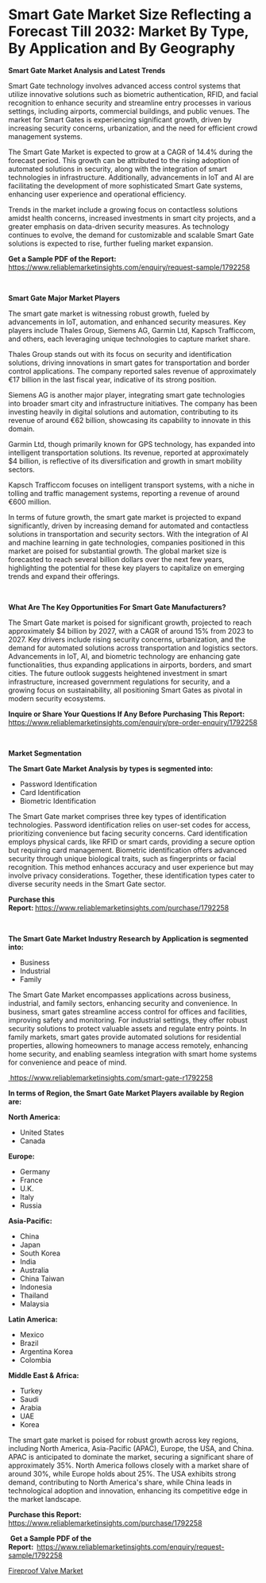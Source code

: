 <p><h1>Smart Gate Market Size Reflecting a Forecast Till 2032: Market By Type, By Application and By Geography</h1></p><p><strong>Smart Gate Market Analysis and Latest Trends</strong></p>
<p><p>Smart Gate technology involves advanced access control systems that utilize innovative solutions such as biometric authentication, RFID, and facial recognition to enhance security and streamline entry processes in various settings, including airports, commercial buildings, and public venues. The market for Smart Gates is experiencing significant growth, driven by increasing security concerns, urbanization, and the need for efficient crowd management systems.</p><p>The Smart Gate Market is expected to grow at a CAGR of 14.4% during the forecast period. This growth can be attributed to the rising adoption of automated solutions in security, along with the integration of smart technologies in infrastructure. Additionally, advancements in IoT and AI are facilitating the development of more sophisticated Smart Gate systems, enhancing user experience and operational efficiency.</p><p>Trends in the market include a growing focus on contactless solutions amidst health concerns, increased investments in smart city projects, and a greater emphasis on data-driven security measures. As technology continues to evolve, the demand for customizable and scalable Smart Gate solutions is expected to rise, further fueling market expansion.</p></p>
<p><strong>Get a Sample PDF of the Report:&nbsp;</strong> <a href="https://www.reliablemarketinsights.com/enquiry/request-sample/1792258?utm_campaign=3040&utm_medium=2&utm_source=Github&utm_content=ia&utm_term=10042025&utm_id=smart-gate">https://www.reliablemarketinsights.com/enquiry/request-sample/1792258</a></p>
<p>&nbsp;</p>
<p><strong>Smart Gate Major Market Players</strong></p>
<p><p>The smart gate market is witnessing robust growth, fueled by advancements in IoT, automation, and enhanced security measures. Key players include Thales Group, Siemens AG, Garmin Ltd, Kapsch Trafficcom, and others, each leveraging unique technologies to capture market share.</p><p>Thales Group stands out with its focus on security and identification solutions, driving innovations in smart gates for transportation and border control applications. The company reported sales revenue of approximately €17 billion in the last fiscal year, indicative of its strong position.</p><p>Siemens AG is another major player, integrating smart gate technologies into broader smart city and infrastructure initiatives. The company has been investing heavily in digital solutions and automation, contributing to its revenue of around €62 billion, showcasing its capability to innovate in this domain.</p><p>Garmin Ltd, though primarily known for GPS technology, has expanded into intelligent transportation solutions. Its revenue, reported at approximately $4 billion, is reflective of its diversification and growth in smart mobility sectors. </p><p>Kapsch Trafficcom focuses on intelligent transport systems, with a niche in tolling and traffic management systems, reporting a revenue of around €600 million. </p><p>In terms of future growth, the smart gate market is projected to expand significantly, driven by increasing demand for automated and contactless solutions in transportation and security sectors. With the integration of AI and machine learning in gate technologies, companies positioned in this market are poised for substantial growth. The global market size is forecasted to reach several billion dollars over the next few years, highlighting the potential for these key players to capitalize on emerging trends and expand their offerings.</p></p>
<p>&nbsp;</p>
<p><strong>What Are The Key Opportunities For Smart Gate Manufacturers?</strong></p>
<p><p>The Smart Gate market is poised for significant growth, projected to reach approximately $4 billion by 2027, with a CAGR of around 15% from 2023 to 2027. Key drivers include rising security concerns, urbanization, and the demand for automated solutions across transportation and logistics sectors. Advancements in IoT, AI, and biometric technology are enhancing gate functionalities, thus expanding applications in airports, borders, and smart cities. The future outlook suggests heightened investment in smart infrastructure, increased government regulations for security, and a growing focus on sustainability, all positioning Smart Gates as pivotal in modern security ecosystems.</p></p>
<p><strong>Inquire or Share Your Questions If Any Before Purchasing This Report:</strong> <a href="https://www.reliablemarketinsights.com/enquiry/pre-order-enquiry/1792258?utm_campaign=3040&utm_medium=2&utm_source=Github&utm_content=ia&utm_term=10042025&utm_id=smart-gate">https://www.reliablemarketinsights.com/enquiry/pre-order-enquiry/1792258</a></p>
<p>&nbsp;</p>
<p><strong>Market Segmentation</strong></p>
<p><strong>The Smart Gate Market Analysis by types is segmented into:</strong></p>
<p><ul><li>Password Identification</li><li>Card Identification</li><li>Biometric Identification</li></ul></p>
<p><p>The Smart Gate market comprises three key types of identification technologies. Password identification relies on user-set codes for access, prioritizing convenience but facing security concerns. Card identification employs physical cards, like RFID or smart cards, providing a secure option but requiring card management. Biometric identification offers advanced security through unique biological traits, such as fingerprints or facial recognition. This method enhances accuracy and user experience but may involve privacy considerations. Together, these identification types cater to diverse security needs in the Smart Gate sector.</p></p>
<p><strong>Purchase this Report:&nbsp;</strong><a href="https://www.reliablemarketinsights.com/purchase/1792258?utm_campaign=3040&utm_medium=2&utm_source=Github&utm_content=ia&utm_term=10042025&utm_id=smart-gate">https://www.reliablemarketinsights.com/purchase/1792258</a></p>
<p>&nbsp;</p>
<p><strong>The Smart Gate Market Industry Research by Application is segmented into:</strong></p>
<p><ul><li>Business</li><li>Industrial</li><li>Family</li></ul></p>
<p><p>The Smart Gate Market encompasses applications across business, industrial, and family sectors, enhancing security and convenience. In business, smart gates streamline access control for offices and facilities, improving safety and monitoring. For industrial settings, they offer robust security solutions to protect valuable assets and regulate entry points. In family markets, smart gates provide automated solutions for residential properties, allowing homeowners to manage access remotely, enhancing home security, and enabling seamless integration with smart home systems for convenience and peace of mind.</p></p>
<p><a href="https://www.reliablemarketinsights.com/smart-gate-r1792258?utm_campaign=3040&utm_medium=2&utm_source=Github&utm_content=ia&utm_term=10042025&utm_id=smart-gate">&nbsp;https://www.reliablemarketinsights.com/smart-gate-r1792258</a></p>
<p><strong>In terms of Region, the Smart Gate Market Players available by Region are:</strong></p>
<p>
    <p> <strong> North America: </strong>
        <ul>
            <li>United States</li>
            <li>Canada</li>
        </ul>
        </p> 
    <p> <strong> Europe: </strong>
        <ul>
            <li>Germany</li>
            <li>France</li>
            <li>U.K.</li>
            <li>Italy</li>
            <li>Russia</li>
        </ul>
        </p> 
    <p> <strong> Asia-Pacific: </strong>
        <ul>
            <li>China</li>
            <li>Japan</li>
            <li>South Korea</li>
            <li>India</li>
            <li>Australia</li>
            <li>China Taiwan</li>
            <li>Indonesia</li>
            <li>Thailand</li>
            <li>Malaysia</li>
        </ul>
        </p> 
    <p> <strong> Latin America: </strong>
        <ul>
            <li>Mexico</li>
            <li>Brazil</li>
            <li>Argentina Korea</li>
            <li>Colombia</li>
        </ul>
        </p> 
    <p> <strong> Middle East & Africa: </strong>
        <ul>
            <li>Turkey</li>
            <li>Saudi</li>
            <li>Arabia</li>
            <li>UAE</li>
            <li>Korea</li>
        </ul>
    </p>
    </p>
<p><p>The smart gate market is poised for robust growth across key regions, including North America, Asia-Pacific (APAC), Europe, the USA, and China. APAC is anticipated to dominate the market, securing a significant share of approximately 35%. North America follows closely with a market share of around 30%, while Europe holds about 25%. The USA exhibits strong demand, contributing to North America's share, while China leads in technological adoption and innovation, enhancing its competitive edge in the market landscape.</p></p>
<p><strong>Purchase this Report: </strong><a href="https://www.reliablemarketinsights.com/purchase/1792258?utm_campaign=3040&utm_medium=2&utm_source=Github&utm_content=ia&utm_term=10042025&utm_id=smart-gate">https://www.reliablemarketinsights.com/purchase/1792258</a></p>
<p>&nbsp;<strong>Get a Sample PDF of the Report:&nbsp;&nbsp;</strong><a href="https://www.reliablemarketinsights.com/enquiry/request-sample/1792258?utm_campaign=3040&utm_medium=2&utm_source=Github&utm_content=ia&utm_term=10042025&utm_id=smart-gate">https://www.reliablemarketinsights.com/enquiry/request-sample/1792258</a></p>
<p><strong></strong></p>
<p><p><a href="https://github.com/adyawafurber1/Market-Research-Report-List-1/blob/main/fireproof-valve-market.md?utm_campaign=3040&utm_medium=2&utm_source=Github&utm_content=ia&utm_term=10042025&utm_id=smart-gate">Fireproof Valve Market</a></p></p>
